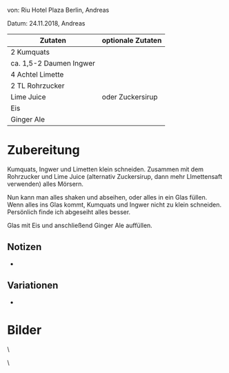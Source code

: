 von: Riu Hotel Plaza Berlin, Andreas

Datum: 24.11.2018, Andreas

| **Zutaten**             | **optionale Zutaten** |
|-------------------------|-----------------------|
| 2 Kumquats              |                       |
| ca. 1,5-2 Daumen Ingwer |                       |
| 4 Achtel Limette        |                       |
| 2 TL Rohrzucker         |                       |
| Lime Juice              | oder Zuckersirup      |
| Eis                     |                       |
| Ginger Ale              |                       |

# Zubereitung

Kumquats, Ingwer und Limetten klein schneiden. Zusammen mit dem Rohrzucker und Lime Juice (alternativ Zuckersirup, dann mehr LImettensaft verwenden) alles Mörsern. 

Nun kann man alles shaken und abseihen, oder alles in ein Glas füllen. Wenn alles ins Glas kommt, Kumquats und Ingwer nicht zu klein schneiden. Persönlich finde ich abgeseiht alles besser. 

Glas mit Eis und anschließend Ginger Ale auffüllen.

## Notizen

* 

## Variationen

* 

# Bilder

\

\
